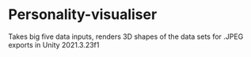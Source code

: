 # Personality-visualiser
Takes big five data inputs, renders 3D shapes of the data sets for .JPEG exports in Unity 2021.3.23f1
